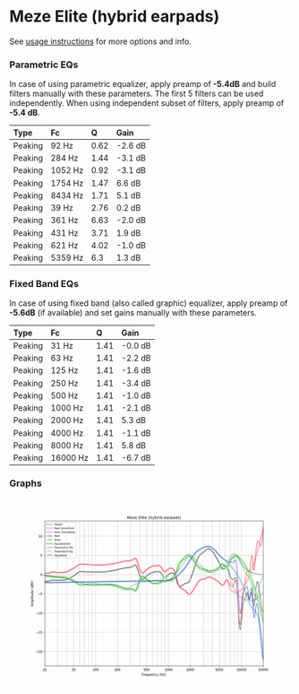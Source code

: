 # Meze Elite (hybrid earpads)
See [usage instructions](https://github.com/jaakkopasanen/AutoEq#usage) for more options and info.

### Parametric EQs
In case of using parametric equalizer, apply preamp of **-5.4dB** and build filters manually
with these parameters. The first 5 filters can be used independently.
When using independent subset of filters, apply preamp of **-5.4 dB**.

| Type    | Fc      |    Q | Gain    |
|:--------|:--------|:-----|:--------|
| Peaking | 92 Hz   | 0.62 | -2.6 dB |
| Peaking | 284 Hz  | 1.44 | -3.1 dB |
| Peaking | 1052 Hz | 0.92 | -3.1 dB |
| Peaking | 1754 Hz | 1.47 | 6.6 dB  |
| Peaking | 8434 Hz | 1.71 | 5.1 dB  |
| Peaking | 39 Hz   | 2.76 | 0.2 dB  |
| Peaking | 361 Hz  | 6.63 | -2.0 dB |
| Peaking | 431 Hz  | 3.71 | 1.9 dB  |
| Peaking | 621 Hz  | 4.02 | -1.0 dB |
| Peaking | 5359 Hz | 6.3  | 1.3 dB  |

### Fixed Band EQs
In case of using fixed band (also called graphic) equalizer, apply preamp of **-5.6dB**
(if available) and set gains manually with these parameters.

| Type    | Fc       |    Q | Gain    |
|:--------|:---------|:-----|:--------|
| Peaking | 31 Hz    | 1.41 | -0.0 dB |
| Peaking | 63 Hz    | 1.41 | -2.2 dB |
| Peaking | 125 Hz   | 1.41 | -1.6 dB |
| Peaking | 250 Hz   | 1.41 | -3.4 dB |
| Peaking | 500 Hz   | 1.41 | -1.0 dB |
| Peaking | 1000 Hz  | 1.41 | -2.1 dB |
| Peaking | 2000 Hz  | 1.41 | 5.3 dB  |
| Peaking | 4000 Hz  | 1.41 | -1.1 dB |
| Peaking | 8000 Hz  | 1.41 | 5.8 dB  |
| Peaking | 16000 Hz | 1.41 | -6.7 dB |

### Graphs
![](./Meze%20Elite%20(hybrid%20earpads).png)